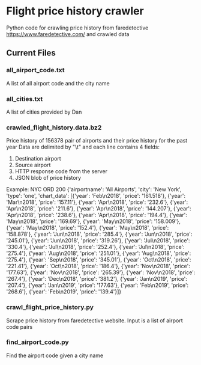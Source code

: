 # Flight price history crawler
Python code for crawling price history from faredetective https://www.faredetective.com/ and crawled data


## Current Files
### all_airport_code.txt
A list of all airport code and the city name

### all_cities.txt
A list of cities provided by Dan

### crawled_flight_history.data.bz2
Price history of 156378 pair of airports and their price history for the past year
Data are delimited by "\t" and each line contains 4 fields: 
1. Destination airport
2. Source airport
3. HTTP response code from the server
4. JSON blob of price history

Example:
NYC	ORD	200	{'airportname': 'All Airports', 'city': 'New York', 'type': 'one', 'chart_data': [{'year': 'Feb\n2018', 'price': '161.518'}, {'year': 'Mar\n2018', 'price': '157.11'}, {'year': 'Apr\n2018', 'price': '232.6'}, {'year': 'Apr\n2018', 'price': '211.6'}, {'year': 'Apr\n2018', 'price': '144.207'}, {'year': 'Apr\n2018', 'price': '238.6'}, {'year': 'Apr\n2018', 'price': '194.4'}, {'year': 'May\n2018', 'price': '169.69'}, {'year': 'May\n2018', 'price': '158.009'}, {'year': 'May\n2018', 'price': '152.4'}, {'year': 'May\n2018', 'price': '158.878'}, {'year': 'Jun\n2018', 'price': '285.4'}, {'year': 'Jun\n2018', 'price': '245.01'}, {'year': 'Jun\n2018', 'price': '319.26'}, {'year': 'Jul\n2018', 'price': '330.4'}, {'year': 'Jul\n2018', 'price': '252.4'}, {'year': 'Jul\n2018', 'price': '275.4'}, {'year': 'Aug\n2018', 'price': '251.01'}, {'year': 'Aug\n2018', 'price': '275.4'}, {'year': 'Sep\n2018', 'price': '345.01'}, {'year': 'Oct\n2018', 'price': '221.41'}, {'year': 'Oct\n2018', 'price': '186.4'}, {'year': 'Nov\n2018', 'price': '177.63'}, {'year': 'Nov\n2018', 'price': '265.39'}, {'year': 'Nov\n2018', 'price': '267.4'}, {'year': 'Dec\n2018', 'price': '381.2'}, {'year': 'Jan\n2019', 'price': '207.4'}, {'year': 'Jan\n2019', 'price': '177.63'}, {'year': 'Feb\n2019', 'price': '268.6'}, {'year': 'Feb\n2019', 'price': '139.4'}]}

### crawl_flight_price_history.py
Scrape price history from faredetective website. Input is a list of airport code pairs

### find_airport_code.py
Find the airport code given a city name
